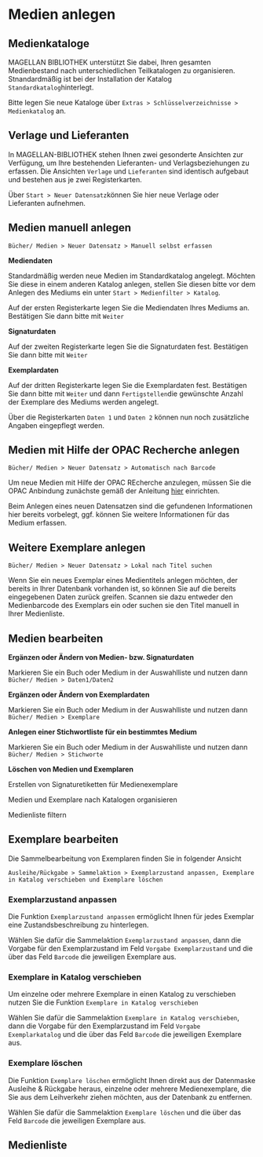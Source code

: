 # Medien anlegen

## Medienkataloge 

MAGELLAN BIBLIOTHEK unterstützt Sie dabei, Ihren gesamten Medienbestand nach unterschiedlichen Teilkatalogen zu organisieren. Stnandardmäßig ist bei der Installation der Katalog `Standardkatalog`hinterlegt.

Bitte legen Sie neue Kataloge über `Extras > Schlüsselverzeichnisse > Medienkatalog` an.

## Verlage und Lieferanten

In MAGELLAN-BIBLIOTHEK stehen Ihnen zwei gesonderte Ansichten zur Verfügung, um Ihre bestehenden Lieferanten- und Verlagsbeziehungen zu erfassen. Die Ansichten `Verlage` und `Lieferanten` sind identisch aufgebaut und bestehen aus je zwei Registerkarten.

Über `Start > Neuer Datensatz`können Sie hier neue Verlage oder Lieferanten aufnehmen.

## Medien manuell anlegen

`Bücher/ Medien > Neuer Datensatz > Manuell selbst erfassen`

**Mediendaten**

Standardmäßig werden neue Medien im Standardkatalog angelegt. Möchten Sie diese in einem anderen Katalog anlegen, stellen Sie diesen bitte vor dem Anlegen des Mediums ein unter `Start > Medienfilter > Katalog`.

Auf der ersten Registerkarte legen Sie die Mediendaten Ihres Mediums an. Bestätigen Sie dann bitte mit `Weiter`

**Signaturdaten**

Auf der zweiten Registerkarte legen Sie die Signaturdaten fest. Bestätigen Sie dann bitte mit `Weiter`

**Exemplardaten**

Auf der dritten Registerkarte legen Sie die Exemplardaten fest. Bestätigen Sie dann bitte mit `Weiter` und dann `Fertigstellen`die gewünschte Anzahl der Exemplare des Mediums werden angelegt.

Über die Registerkarten `Daten 1` und `Daten 2` können nun noch zusätzliche Angaben eingepflegt werden.

## Medien mit Hilfe der OPAC Recherche anlegen

`Bücher/ Medien > Neuer Datensatz > Automatisch nach Barcode`

Um neue Medien mit Hilfe der OPAC REcherche anzulegen, müssen Sie die OPAC Anbindung zunächste gemäß der Anleitung [hier](https://doc.magellan.stueber.de/bibliothek/tutorial/opac/) einrichten.

Beim Anlegen eines neuen Datensatzen sind die gefundenen Informationen  hier bereits vorbelegt, ggf. können Sie weitere Informationen für das Medium erfassen.

## Weitere Exemplare anlegen

`Bücher/ Medien > Neuer Datensatz > Lokal nach Titel suchen`

Wenn Sie ein neues Exemplar eines Medientitels anlegen möchten, der bereits in Ihrer Datenbank vorhanden ist, so können Sie auf die bereits eingegebenen Daten zurück greifen. Scannen sie dazu entweder den Medienbarcode des Exemplars ein oder suchen sie den Titel manuell in Ihrer Medienliste.

## Medien bearbeiten

**Ergänzen oder Ändern von Medien- bzw. Signaturdaten**

Markieren Sie ein Buch oder Medium in der Auswahlliste und nutzen dann `Bücher/ Medien > Daten1/Daten2`

**Ergänzen oder Ändern von Exemplardaten**

Markieren Sie ein Buch oder Medium in der Auswahlliste und nutzen dann `Bücher/ Medien > Exemplare`

**Anlegen einer Stichwortliste für ein bestimmtes Medium**

Markieren Sie ein Buch oder Medium in der Auswahlliste und nutzen dann `Bücher/ Medien > Stichworte`

**Löschen von Medien und Exemplaren**



Erstellen von Signaturetiketten für Medienexemplare

Medien und Exemplare nach Katalogen organisieren

Medienliste filtern

## Exemplare bearbeiten

 Die Sammelbearbeitung von Exemplaren finden Sie in folgender Ansicht

`Ausleihe/Rückgabe > Sammelaktion > Exemplarzustand anpassen, Exemplare in Katalog verschieben und Exemplare löschen`

### Exemplarzustand anpassen
   
Die Funktion `Exemplarzustand anpassen` ermöglicht Ihnen für jedes Exemplar eine Zustandsbeschreibung zu hinterlegen. 

Wählen Sie dafür die Sammelaktion `Exemplarzustand anpassen`, dann die Vorgabe für den Exemplarzustand im Feld `Vorgabe Exemplarzustand` und die über das Feld `Barcode` die jeweiligen Exemplare aus.

### Exemplare in Katalog verschieben

Um einzelne oder mehrere Exemplare in einen Katalog zu verschieben nutzen Sie die Funktion `Exemplare in Katalog verschieben`

Wählen Sie dafür die Sammelaktion `Exemplare in Katalog verschieben`, dann die Vorgabe für den Exemplarzustand im Feld `Vorgabe Exemplarkatalog` und die über das Feld `Barcode` die jeweiligen Exemplare aus.

### Exemplare löschen

Die Funktion `Exemplare löschen` ermöglicht Ihnen direkt aus der Datenmaske Ausleihe & Rückgabe heraus, einzelne oder mehrere Medienexemplare, die Sie aus dem Leihverkehr ziehen möchten, aus der Datenbank zu entfernen.

Wählen Sie dafür die Sammelaktion `Exemplare löschen` und die über das Feld `Barcode` die jeweiligen Exemplare aus.

## Medienliste

